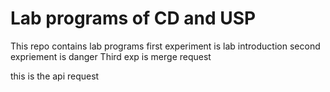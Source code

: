 # Lab programs of CD and USP
This repo contains lab programs
first experiment is lab introduction
second expriement is danger
Third exp is merge request

this is the api request
